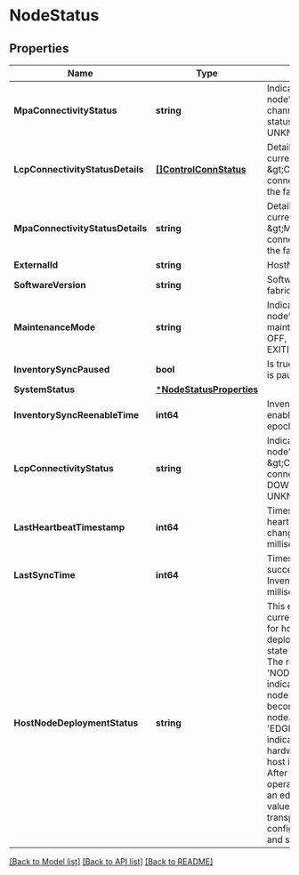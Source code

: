# NodeStatus

## Properties
Name | Type | Description | Notes
------------ | ------------- | ------------- | -------------
**MpaConnectivityStatus** | **string** | Indicates the fabric node&#x27;s MP&amp;lt;-&amp;gt;MPA channel connectivity status, UP, DOWN, UNKNOWN. | [optional] [default to null]
**LcpConnectivityStatusDetails** | [**[]ControlConnStatus**](ControlConnStatus.md) | Details, if any, about the current LCP&amp;lt;-&amp;gt;CCP channel connectivity status of the fabric node. | [optional] [default to null]
**MpaConnectivityStatusDetails** | **string** | Details, if any, about the current MP&amp;lt;-&amp;gt;MPA channel connectivity status of the fabric node. | [optional] [default to null]
**ExternalId** | **string** | HostNode external id | [optional] [default to null]
**SoftwareVersion** | **string** | Software version of the fabric node. | [optional] [default to null]
**MaintenanceMode** | **string** | Indicates the fabric node&#x27;s status of maintenance mode, OFF, ENTERING, ON, EXITING. | [optional] [default to null]
**InventorySyncPaused** | **bool** | Is true if inventory sync is paused else false | [optional] [default to null]
**SystemStatus** | [***NodeStatusProperties**](NodeStatusProperties.md) |  | [optional] [default to null]
**InventorySyncReenableTime** | **int64** | Inventory sync auto re-enable target time, in epoch milis | [optional] [default to null]
**LcpConnectivityStatus** | **string** | Indicates the fabric node&#x27;s LCP&amp;lt;-&amp;gt;CCP channel connectivity status, UP, DOWN, DEGRADED, UNKNOWN. | [optional] [default to LCP_CONNECTIVITY_STATUS.UNKNOWN]
**LastHeartbeatTimestamp** | **int64** | Timestamp of the last heartbeat status change, in epoch milliseconds. | [optional] [default to null]
**LastSyncTime** | **int64** | Timestamp of the last successful update of Inventory, in epoch milliseconds. | [optional] [default to null]
**HostNodeDeploymentStatus** | **string** | This enum specifies the current nsx install state for host node or current deployment and ready state for edge node. The ready status &#x27;NODE_READY&#x27; indicates whether edge node is ready to become a transport node. The status &#x27;EDGE_CONFIG_ERROR&#x27; indicates that edge hardware or underlying host is not supported. After all fabric level operations are done for an edge node, this value indicates transport node related configuration issues and state as relevant.  | [optional] [default to null]

[[Back to Model list]](../README.md#documentation-for-models) [[Back to API list]](../README.md#documentation-for-api-endpoints) [[Back to README]](../README.md)

